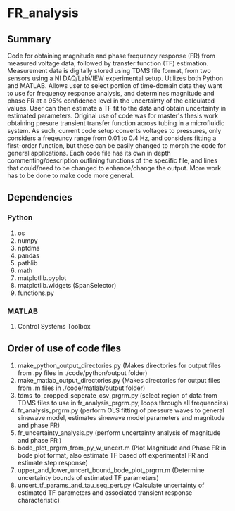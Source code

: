# FR_analysis
## Summary
Code for obtaining magnitude and phase frequency response (FR) from measured voltage data, followed by transfer function (TF) estimation. Measurement data is digitally stored using TDMS file format, from two sensors using a NI DAQ/LabVIEW experimental setup. Utilizes both Python and MATLAB. Allows user to select portion of time-domain data they want to use for frequency response analysis, and determines magnitude and phase FR at a 95% confidence level in the uncertainty of the calculated values. User can then estimate a TF fit to the data and obtain uncertainty in estimated parameters. Original use of code was for master's thesis work obtaining presure transient transfer function across tubing in a microfluidic system. As such, current code setup converts voltages to pressures, only considers a freqeuncy range from 0.01 to 0.4 Hz, and considers fitting a first-order function, but these can be easily changed to morph the code for general applications. Each code file has its own in depth commenting/description outlining functions of the specific file, and lines that could/need to be changed to enhance/change the output. More work has to be done to make code more general.

## Dependencies
### Python
1. os
2. numpy
3. nptdms
4. pandas
5. pathlib
6. math
7. matplotlib.pyplot
8. matplotlib.widgets (SpanSelector)
9. functions.py

### MATLAB
1. Control Systems Toolbox

## Order of use of code files
1. make_python_output_directories.py (Makes directories for output files from .py files in ./code/python/output folder)
2. make_matlab_output_directories.py (Makes directories for output files from .m files in ./code/matlab/output folder)
3. tdms_to_cropped_seperate_csv_prgrm.py (select region of data from TDMS files to use in fr_analysis_prgrm.py, loops through all frequencies)
4. fr_analysis_prgrm.py (perform OLS fitting of pressure waves to general sinewave model, estimates sinewave model parameters and magnitude and phase FR)
5. fr_uncertainty_analysis.py (perform uncertainty analysis of magnitude and phase FR )
6. bode_plot_prgrm_from_py_w_uncert.m (Plot Magnitude and Phase FR in bode plot format, also estimate TF based off experimental FR and estimate step response)
7. upper_and_lower_uncert_bound_bode_plot_prgrm.m (Determine uncertainty bounds of estimated TF parameters)
8. uncert_tf_params_and_tau_seq_pert.py (Calculate uncertainty of estimated TF parameters and associated transient response characteristic)


